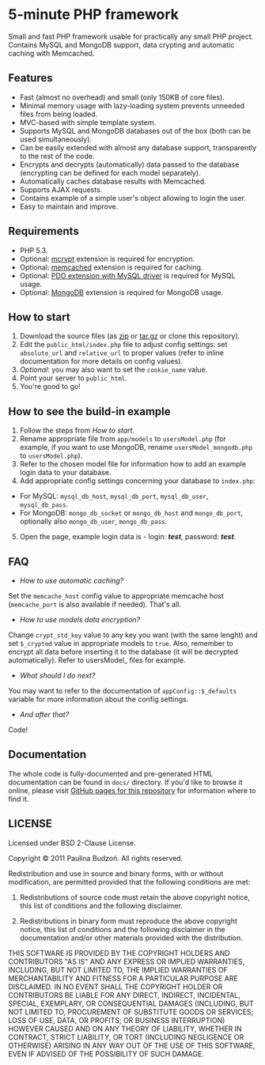 # 5-minute PHP framework

Small and fast PHP framework usable for practically any small PHP project. Contains MySQL and MongoDB support, data crypting and automatic caching with Memcached.

## Features

* Fast (almost no overhead) and small (only 150KB of core files).
* Minimal memory usage with lazy-loading system prevents unneeded files from being loaded.
* MVC-based with simple template system.
* Supports MySQL and MongoDB databases out of the box (both can be used simultaneously).
* Can be easily extended with almost any database support, transparently to the rest of the code.
* Encrypts and decrypts (automatically) data passed to the database (encrypting can be defined for each model separately).
* Automatically caches database results with Memcached.
* Supports AJAX requests.
* Contains example of a simple user's object allowing to login the user.
* Easy to maintain and improve.

## Requirements

* PHP 5.3.
* Optional: [mcrypt](http://php.net/mcrypt) extension is required for encryption.
* Optional: [memcached](http://php.net/memcached) extension is required for caching.
* Optional: [PDO extension with MySQL driver](http://php.net/pdo) is required for MySQL usage.
* Optional: [MongoDB](http://php.net/mongo) extension is required for MongoDB usage.

## How to start

1. Download the source files (as [zip](https://github.com/pbudzon/5-minute-PHP-framework/zipball/master) or [tar.gz](https://github.com/pbudzon/5-minute-PHP-framework/tarball/master) or clone this repository).
2. Edit the `public_html/index.php` file to adjust config settings: set `absolute_url` and `relative_url` to proper values (refer to inline documentation for more details on config values).
3. *Optional*: you may also want to set the `cookie_name` value.
4. Point your server to `public_html`.
5. You're good to go!

## How to see the build-in example

1. Follow the steps from *How to start*.
2. Rename appropriate file from `app/models` to `usersModel.php` (for example, if you want to use MongoDB, rename `usersModel_mongodb.php` to `usersModel.php`).
3. Refer to the chosen model file for information how to add an example login data to your database.
4. Add appropriate config settings concerning your database to `index.php`:
 + For MySQL: `mysql_db_host`, `mysql_db_port`, `mysql_db_user`, `mysql_db_pass`.
 + For MongoDB: `mongo_db_socket` or `mongo_db_host` and `mongo_db_port`, optionally also `mongo_db_user`, `mongo_db_pass`.
5. Open the page, example login data is - login: _**test**_,  password: _**test**_. 

## FAQ

* _How to use automatic caching?_

Set the `memcache_host` config value to appropriate memcache host (`memcache_port` is also available if needed). That's all.


* _How to use models data encryption?_

Change `crypt_std_key` value to any key you want (with the same lenght) and set `$_crypted` value in appropriate models to `true`. Also, remember to encrypt all data before inserting it to the database (it will be decrypted automatically). Refer to usersModel_ files for example.


* _What should I do next?_

You may want to refer to the documentation of `appConfig::$_defaults` variable for more information about the config settings.


* _And after that?_

Code!

## Documentation

The whole code is fully-documented and pre-generated HTML documentation can be found in `docs/` directory. If you'd like to browse it online, please visit [GitHub pages for this repository](http://pbudzon.github.com/5-minute-PHP-framework/) for information where to find it.


## LICENSE

Licensed under BSD 2-Clause License.

Copyright &copy; 2011 Paulina Budzoń. All rights reserved.

Redistribution and use in source and binary forms, with or without modification, are
permitted provided that the following conditions are met:

   1. Redistributions of source code must retain the above copyright notice, this list of
      conditions and the following disclaimer.

   2. Redistributions in binary form must reproduce the above copyright notice, this list
      of conditions and the following disclaimer in the documentation and/or other materials
      provided with the distribution.

THIS SOFTWARE IS PROVIDED BY THE COPYRIGHT HOLDERS AND CONTRIBUTORS "AS IS" AND ANY EXPRESS OR IMPLIED WARRANTIES, INCLUDING, BUT NOT LIMITED TO, THE IMPLIED WARRANTIES OF MERCHANTABILITY AND FITNESS FOR A PARTICULAR PURPOSE ARE DISCLAIMED. IN NO EVENT SHALL THE COPYRIGHT HOLDER OR CONTRIBUTORS BE LIABLE FOR ANY DIRECT, INDIRECT, INCIDENTAL, SPECIAL, EXEMPLARY, OR CONSEQUENTIAL DAMAGES (INCLUDING, BUT NOT LIMITED TO, PROCUREMENT OF SUBSTITUTE GOODS OR SERVICES; LOSS OF USE, DATA, OR PROFITS; OR BUSINESS INTERRUPTION) HOWEVER CAUSED AND ON ANY THEORY OF LIABILITY, WHETHER IN CONTRACT, STRICT LIABILITY, OR TORT (INCLUDING NEGLIGENCE OR OTHERWISE) ARISING IN ANY WAY OUT OF THE USE OF THIS SOFTWARE, EVEN IF ADVISED OF THE POSSIBILITY OF SUCH DAMAGE.